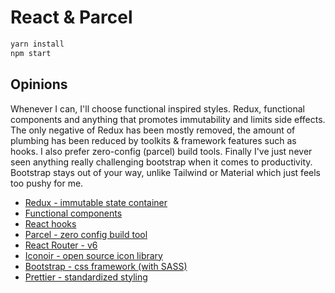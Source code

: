 # React & Parcel

```sh
yarn install
npm start
```

## Opinions

Whenever I can, I'll choose functional inspired styles. Redux, functional components and anything that promotes immutability and limits side effects. The only negative of Redux has been mostly removed, the amount of plumbing has been reduced by toolkits & framework features such as hooks. I also prefer zero-config (parcel) build tools. Finally I've just never seen anything really challenging bootstrap when it comes to productivity. Bootstrap stays out of your way, unlike Tailwind or Material which just feels too pushy for me.

- [Redux - immutable state container](./docs/redux.md)
- [Functional components](https://reactjs.org/docs/components-and-props.html)
- [React hooks](https://react-redux.js.org/api/hooks)
- [Parcel - zero config build tool](https://parceljs.org/)
- [React Router - v6](https://reactrouter.com/docs/en/v6/getting-started/overview#configuring-routes)
- [Iconoir - open source icon library](https://github.com/iconoir-icons/iconoir)
- [Bootstrap - css framework (with SASS)](https://getbootstrap.com/)
- [Prettier - standardized styling](https://prettier.io/)